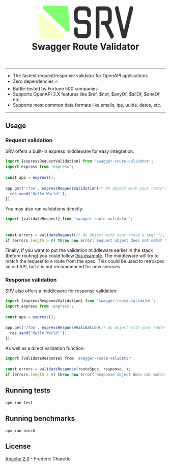 <h1 align="center">
  <a title="Swagger Route Validator" href="https://github.com/fed135/swagger-route-validator">
    <img alt="logo" width="300px" src="./srv.png" />
    <br/>
  </a>
  Swagger Route Validator
</h1>
<br/>

---

- The fastest request/response validator for OpenAPI applications
- Zero dependencies :star:
- Battle-tested by Fortune 500 companies
- Supports OpenAPI 3.X features like $ref, $not, $anyOf, $allOf, $oneOf, etc.
- Supports most common data formats like emails, ips, uuids, dates, etc.

---

## Usage

### Request validation

SRV offers a built-in express middleware for easy integration:

```javascript
import {expressRequestValidation} from 'swagger-route-validator';
import express from 'express';

const app = express();

app.get('/foo', expressRequestValidation(/* An object with your route's spec */), (req, res, next) => {
  res.send('Hello World!');
});

```

You may also run validations directly:

```javascript
import {validateRequest} from 'swagger-route-validator';


const errors = validateRequest(/* An object with your route's spec */, req);
if (errors.length > 0) throw new Error(`Request object does not match the specification for this route: ${errors.toString()}`);

```

Finally, if you want to put the validation middleware earlier in the stack (before routing) you could follow [this example](https://gist.github.com/fed135/7a45eab6510a78a5d514fae9a5cb6734). The middleware will try to match the request to a route from the spec. This could be used to retrospec an old API, but it is not recommenced for new services.


### Response validation

SRV also offers a middleware for response validation:

```javascript
import {expressResponseValidation} from 'swagger-route-validator';
import express from 'express';

const app = express();

app.get('/foo', expressResponseValidation(/* An object with your route's spec */), (req, res, next) => {
  res.send('Hello World!');
});

```

As well as a direct validation function:

```javascript
import {validateResponse} from 'swagger-route-validator';

const errors = validateResponse(routeSpec, response, );
if (errors.length > 0) throw new Error(`Response object does not match the specification for this route: ${errors.toString()}`);

```

## Running tests

```
npm run test
```

## Running benchmarks

```
npm run bench
```

## License

[Apache 2.0](./LICENSE) - Frederic Charette
